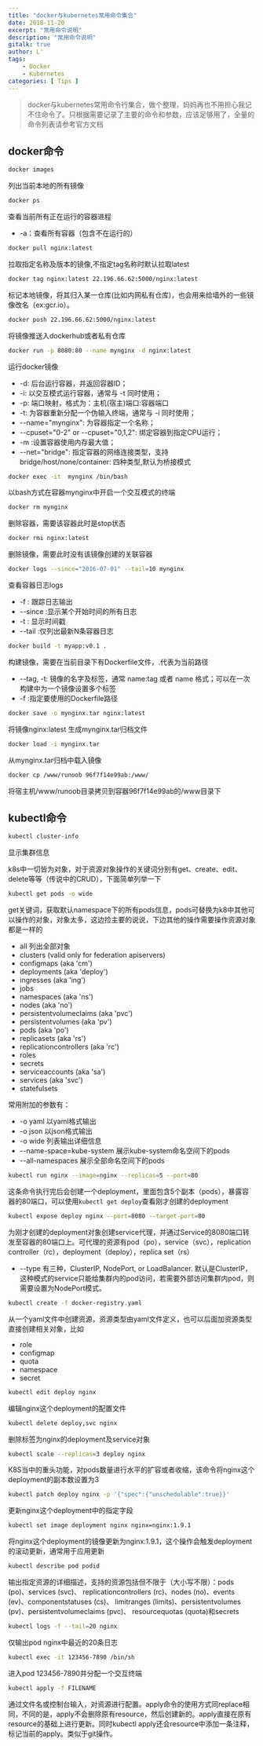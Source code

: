 ```yaml
---
title: "docker与kubernetes常用命令集合"
date: 2018-11-20
excerpt: "常用命令说明"
description: "常用命令说明"
gitalk: true
author: L'
tags:
    - Docker
    - Kubernetes
categories: [ Tips ]
---
```

>docker与kubernetes常用命令行集合，做个整理，妈妈再也不用担心我记不住命令了。只根据需要记录了主要的命令和参数，应该足够用了，全量的命令列表请参考官方文档

## docker命令
```bash
docker images
```
列出当前本地的所有镜像
```bash
docker ps
```
查看当前所有正在运行的容器进程
* -a：查看所有容器（包含不在运行的）
```bash
docker pull nginx:latest
```
拉取指定名称及版本的镜像,不指定tag名称时默认拉取latest
```bash
docker tag nginx:latest 22.196.66.62:5000/nginx:latest
```
标记本地镜像，将其归入某一仓库(比如内网私有仓库)，也会用来给墙外的一些镜像改名（ex:gcr.io）。
```bash
docker push 22.196.66.62:5000/nginx:latest
```
将镜像推送入dockerhub或者私有仓库
```bash
docker run -p 8080:80 --name mynginx -d nginx:latest
```
运行docker镜像

* -d: 后台运行容器，并返回容器ID；
* -i: 以交互模式运行容器，通常与 -t 同时使用；
* -p: 端口映射，格式为：主机(宿主)端口:容器端口
* -t: 为容器重新分配一个伪输入终端，通常与 -i 同时使用；
* --name="mynginx": 为容器指定一个名称；
* --cpuset="0-2" or --cpuset="0,1,2": 绑定容器到指定CPU运行；
* -m :设置容器使用内存最大值；
* --net="bridge": 指定容器的网络连接类型，支持 bridge/host/none/container: 四种类型,默认为桥接模式

```bash
docker exec -it  mynginx /bin/bash
```
以bash方式在容器mynginx中开启一个交互模式的终端
```bash
docker rm mynginx
```
删除容器，需要该容器此时是stop状态
```bash
docker rmi nginx:latest
```
删除镜像，需要此时没有该镜像创建的关联容器
```bash
docker logs --since="2016-07-01" --tail=10 mynginx
```
查看容器日志logs

* -f : 跟踪日志输出
* --since :显示某个开始时间的所有日志
* -t : 显示时间戳
* --tail :仅列出最新N条容器日志

```bash
docker build -t myapp:v0.1 .
```
构建镜像，需要在当前目录下有Dockerfile文件，.代表为当前路径

* --tag, -t: 镜像的名字及标签，通常 name:tag 或者 name 格式；可以在一次构建中为一个镜像设置多个标签
* -f :指定要使用的Dockerfile路径

```bash
docker save -o mynginx.tar nginx:latest
```
将镜像nginx:latest 生成mynginx.tar归档文件
```bash
docker load -i mynginx.tar
```
从mynginx.tar归档中载入镜像
```bash
docker cp /www/runoob 96f7f14e99ab:/www/
```
将宿主机/www/runoob目录拷贝到容器96f7f14e99ab的/www目录下
## kubectl命令
```bash
kubectl cluster-info
```
显示集群信息

k8s中一切皆为对象，对于资源对象操作的关键词分别有get、create、edit、delete等等（传说中的CRUD），下面简单列举一下
```bash
kubectl get pods -o wide
```
get关键词，获取默认namespace下的所有pods信息，pods可替换为k8中其他可以操作的对象，对象太多，这边捡主要的说说，下边其他的操作需要操作资源对象都是一样的

* all  列出全部对象
* clusters (valid only for federation apiservers)
* configmaps (aka 'cm') 
* deployments (aka 'deploy')
* ingresses (aka 'ing')
* jobs
* namespaces (aka 'ns')
* nodes (aka 'no')
* persistentvolumeclaims (aka 'pvc')
* persistentvolumes (aka 'pv')
* pods (aka 'po')
* replicasets (aka 'rs')
* replicationcontrollers (aka 'rc')
* roles
* secrets
* serviceaccounts (aka 'sa')
* services (aka 'svc')
* statefulsets

常用附加的参数有：

* -o yaml  以yaml格式输出
* -o json   以json格式输出
* -o wide  列表输出详细信息
* --name-space=kube-system 展示kube-system命名空间下的pods
* --all-namespaces  展示全部命名空间下的pods

```bash
kubectl run nginx --image=nginx --replicas=5 --port=80
```
这条命令执行完后会创建一个deployment，里面包含5个副本（pods），暴露容器的80端口，可以使用`kubectl get deploy`查看刚才创建的deployment
```bash
kubectl expose deploy nginx --port=8080 --target-port=80
```
为刚才创建的deployment对象创建service代理，并通过Service的8080端口转发至容器的80端口上。可代理的资源有pod（po），service（svc），replication controller（rc），deployment（deploy），replica set（rs）

* --type  有三种，ClusterIP, NodePort, or LoadBalancer. 默认是ClusterIP，这种模式的service只能给集群内的pod访问，若需要外部访问集群内pod，则需要设置为NodePort模式。

```bash
kubectl create -f docker-registry.yaml
```
从一个yaml文件中创建资源，资源类型由yaml文件定义，也可以后面加资源类型直接创建相关对象，比如

* role
* configmap
* quota
* namespace
* secret

```bash
kubectl edit deploy nginx
```
编辑nginx这个deployment的配置文件
```bash
kubectl delete deploy,svc nginx
```
删除标签为nginx的deployment及service对象
```bash
kubectl scale --replicas=3 deploy nginx
```
K8S当中的重头功能，对pods数量进行水平的扩容或者收缩，该命令将nginx这个deployment的副本数设置为3
```bash
kubectl patch deploy nginx -p '{"spec":{"unschedulable":true}}'
```
更新nginx这个deployment中的指定字段
```bash
kubectl set image deployment nginx nginx=nginx:1.9.1
```
将nginx这个deployment的镜像更新为nginx:1.9.1，这个操作会触发deployment的滚动更新，通常用于应用更新
```bash
kubectl describe pod podid
```
输出指定资源的详细描述，支持的资源包括但不限于（大小写不限）：pods (po)、services (svc)、 replicationcontrollers (rc)、nodes (no)、events (ev)、componentstatuses (cs)、 limitranges (limits)、persistentvolumes (pv)、persistentvolumeclaims (pvc)、 resourcequotas (quota)和secrets
```bash
kubectl logs -f --tail=20 nginx
```
仅输出pod nginx中最近的20条日志
```bash
kubectl exec -it 123456-7890 /bin/sh
```
进入pod 123456-7890并分配一个交互终端
```bash
kubectl apply -f FILENAME
```
通过文件名或控制台输入，对资源进行配置。apply命令的使用方式同replace相同，不同的是，apply不会删除原有resource，然后创建新的。apply直接在原有resource的基础上进行更新。同时kubectl apply还会resource中添加一条注释，标记当前的apply。类似于git操作。 